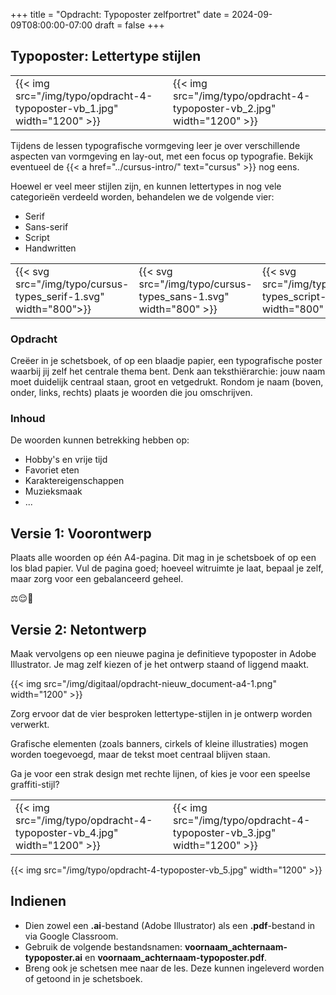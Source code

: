 +++
title = "Opdracht: Typoposter zelfportret"
date = 2024-09-09T08:00:00-07:00
draft = false
+++

## Typoposter: Lettertype stijlen

|   |   |
|---|---|
|{{< img src="/img/typo/opdracht-4-typoposter-vb_1.jpg" width="1200" >}}|{{< img src="/img/typo/opdracht-4-typoposter-vb_2.jpg" width="1200" >}}|

Tijdens de lessen typografische vormgeving leer je over verschillende aspecten van vormgeving en lay-out, met een focus op typografie. Bekijk eventueel de {{< a href="../cursus-intro/" text="cursus" >}} nog eens.

Hoewel er veel meer stijlen zijn, en kunnen lettertypes in nog vele categorieën verdeeld worden, behandelen we de volgende vier:

- Serif
- Sans-serif
- Script
- Handwritten

|   |   |   |   |
|---|---|---|---|
|{{< svg src="/img/typo/cursus-types_serif-1.svg" width="800">}}|{{< svg src="/img/typo/cursus-types_sans-1.svg" width="800" >}}|{{< svg src="/img/typo/cursus-types_script-1.svg" width="800" >}}|{{< svg src="/img/typo/cursus-types_handwritten-1.svg" width="800" >}}|

### Opdracht

Creëer in je schetsboek, of op een blaadje papier, een typografische poster waarbij jij zelf het centrale thema bent. Denk aan teksthiërarchie: jouw naam moet duidelijk centraal staan, groot en vetgedrukt. Rondom je naam (boven, onder, links, rechts) plaats je woorden die jou omschrijven.

### Inhoud

De woorden kunnen betrekking hebben op:

- Hobby's en vrije tijd
- Favoriet eten
- Karaktereigenschappen
- Muzieksmaak
- ...

## Versie 1: Voorontwerp

Plaats alle woorden op één A4-pagina. Dit mag in je schetsboek of op een los blad papier. Vul de pagina goed; hoeveel witruimte je laat, bepaal je zelf, maar zorg voor een gebalanceerd geheel.

⚖️😌🙏

## Versie 2: Netontwerp

Maak vervolgens op een nieuwe pagina je definitieve typoposter in Adobe Illustrator. Je mag zelf kiezen of je het ontwerp staand of liggend maakt.

{{< img src="/img/digitaal/opdracht-nieuw_document-a4-1.png" width="1200" >}}

Zorg ervoor dat de vier besproken lettertype-stijlen in je ontwerp worden verwerkt.

Grafische elementen (zoals banners, cirkels of kleine illustraties) mogen worden toegevoegd, maar de tekst moet centraal blijven staan.

Ga je voor een strak design met rechte lijnen, of kies je voor een speelse graffiti-stijl?

|   |   |
|---|---|
|{{< img src="/img/typo/opdracht-4-typoposter-vb_4.jpg" width="1200" >}}|{{< img src="/img/typo/opdracht-4-typoposter-vb_3.jpg" width="1200" >}}

{{< img src="/img/typo/opdracht-4-typoposter-vb_5.jpg" width="1200" >}}

## Indienen

- Dien zowel een **.ai**-bestand (Adobe Illustrator) als een **.pdf**-bestand in via Google Classroom.
- Gebruik de volgende bestandsnamen: **voornaam_achternaam-typoposter.ai** en **voornaam_achternaam-typoposter.pdf**.
- Breng ook je schetsen mee naar de les. Deze kunnen ingeleverd worden of getoond in je schetsboek.
